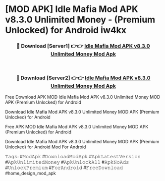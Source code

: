 # [MOD APK] Idle Mafia Mod APK v8.3.0 Unlimited Money - (Premium Unlocked) for Android iw4kx



<div align="center">
<h3>🔴 Download [Server1] 👉👉 <a href="https://momento.my/?title=Idle_Mafia_Mod_APK_v8.3.0_Unlimited_Money">Idle Mafia Mod APK v8.3.0 Unlimited Money Mod Apk</a></h3><br>

<h3>🔴 Download [Server2] 👉👉 <a href="https://momento.my/?title=Idle_Mafia_Mod_APK_v8.3.0_Unlimited_Money">Idle Mafia Mod APK v8.3.0 Unlimited Money Mod Apk</a></h3>
</div>



Free Download APK MOD Idle Mafia Mod APK v8.3.0 Unlimited Money MOD APK (Premium Unlocked) for Android

Download Idle Mafia Mod APK v8.3.0 Unlimited Money MOD APK (Premium Unlocked) for Android

Free APK MOD Idle Mafia Mod APK v8.3.0 Unlimited Money MOD APK (Premium Unlocked) for Android

Download Idle Mafia Mod APK v8.3.0 Unlimited Money MOD APK (Premium Unlocked) for Android Mod For Android

𝚃𝚊𝚐𝚜: #𝙼𝚘𝚍𝙰𝚙𝚔 #𝙳𝚘𝚠𝚗𝚕𝚘𝚊𝚍𝙼𝚘𝚍𝙰𝚙𝚔 #𝙰𝚙𝚔𝙻𝚊𝚝𝚎𝚜𝚝𝚅𝚎𝚛𝚜𝚒𝚘𝚗 #𝙰𝚙𝚔𝚄𝚗𝚕𝚒𝚖𝚒𝚝𝚎𝚍𝙼𝚘𝚗𝚎𝚢 #𝙰𝚙𝚔𝚄𝚗𝚕𝚘𝚌𝚔𝙰𝚕𝚕 #𝙰𝚙𝚔𝙽𝚘𝙰𝚍𝚜 #𝚄𝚗𝚕𝚘𝚌𝚔𝙿𝚛𝚎𝚖𝚒𝚞𝚖 #𝙵𝚘𝚛𝙰𝚗𝚍𝚛𝚘𝚒𝚍 #𝙵𝚛𝚎𝚎𝙳𝚘𝚠𝚗𝚕𝚘𝚊𝚍 #home_design_mod_apk

